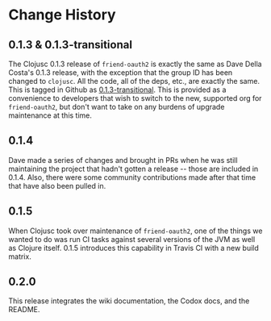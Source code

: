 # Change History


## 0.1.3 & 0.1.3-transitional

The Clojusc 0.1.3 release of `friend-oauth2` is exactly the same as
Dave Della Costa's 0.1.3 release, with the exception that the group ID has been
changed to `clojusc`. All the code, all of the deps, etc., are exactly the
same. This is tagged in Github as [0.1.3-transitional][0.1.3-transitional].
This is provided as a convenience to developers that wish to switch to the new,
supported org for `friend-oauth2`, but don't want to take on any burdens of
upgrade maintenance at this time.


## 0.1.4

Dave made a series of changes and brought in PRs when he was still maintaining
the project that hadn't gotten a release -- those are included in 0.1.4. Also,
there were some community contributions made after that time that have also
been pulled in.


## 0.1.5

When Clojusc took over maintenance of `friend-oauth2`, one of the things we
wanted to do was run CI tasks against several versions of the JVM as well as
Clojure itself. 0.1.5 introduces this capability in Travis CI with a new build
matrix.


## 0.2.0

This release integrates the wiki documentation, the Codox docs, and the README.


[0.1.3-transitional]: https://github.com/clojusc/friend-oauth2/releases/tag/0.1.3-transitional
